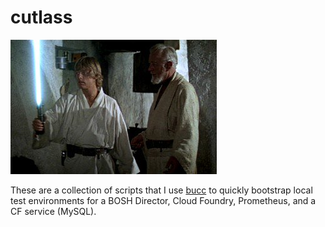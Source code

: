 # cutlass

![Lightsaber](https://github.com/7hunderbird/cutlass/raw/master/images/lightsaber.jpg "An elegant weapon.")

These are a collection of scripts that I use  [bucc](https://github.com/starkandwayne/bucc) to quickly bootstrap local test environments for a BOSH Director, Cloud Foundry, Prometheus, and a CF service (MySQL).

